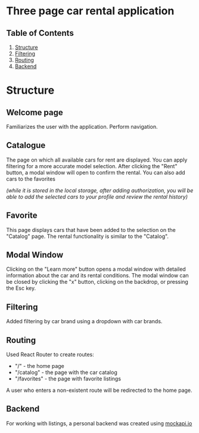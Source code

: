 # Three page car rental application

## Table of Contents

1. [Structure](#structure)
2. [Filtering](#filtering)
3. [Routing](#routing)
4. [Backend](#backend)

# Structure

## Welcome page

Familiarizes the user with the application. Perform navigation.

## Catalogue

The page on which all available cars for rent are displayed. You can apply
filtering for a more accurate model selection. After clicking the "Rent" button,
a modal window will open to confirm the rental. You can also add cars to the
favorites

_(while it is stored in the local storage, after adding authorization, you will
be able to add the selected cars to your profile and review the rental history)_

## Favorite

This page displays cars that have been added to the selection on the "Catalog"
page. The rental functionality is similar to the "Catalog".

## Modal Window

Clicking on the "Learn more" button opens a modal window with detailed
information about the car and its rental conditions. The modal window can be
closed by clicking the "x" button, clicking on the backdrop, or pressing the Esc
key.

## Filtering

Added filtering by car brand using a dropdown with car brands.

## Routing

Used React Router to create routes:

- "/" - the home page
- "/catalog" - the page with the car catalog
- "/favorites" - the page with favorite listings

A user who enters a non-existent route will be redirected to the home page.

## Backend

For working with listings, a personal backend was created using
[mockapi.io](https://mockapi.io/)
